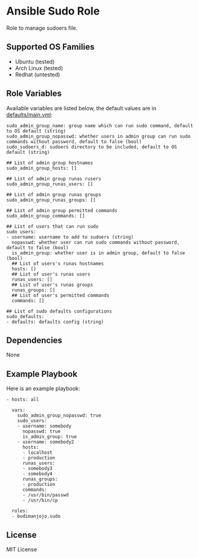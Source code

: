 Ansible Sudo Role
=================

Role to manage sudoers file.

Supported OS Families
---------------------

- Ubuntu (tested)
- Arch Linux (tested)
- Redhat (untested)

Role Variables
--------------

Available variables are listed below, the default values are in [defaults/main.yml](./defaults/main.yml):
```
sudo_admin_group_name: group name which can run sudo command, default to OS default (string)
sudo_admin_group_nopasswd: whether users in admin group can run sudo commands without password, default to false (bool)
sudo_sudoers_d: sudoers directory to be included, default to OS default (string)

## List of admin group hostnames
sudo_admin_group_hosts: []

## List of admin group runas rusers
sudo_admin_group_runas_users: []

## List of admin group runas groups
sudo_admin_group_runas_groups: []

## List of admin group permitted commands
sudo_admin_group_commands: []

## List of users that can run sudo
sudo users:
- username: username to add to sudoers (string)
  nopasswd: whether user can run sudo commands without password, default to false (bool)
  is_admin_group: whether user is in admin group, default to false (bool)
  ## List of users's runas hostnames
  hosts: []
  ## List of user's runas users
  runas_users: []
  ## List of user's runas groups
  runas_groups: []
  ## List of user's permitted commands
  commands: []

## List of sudo defaults configurations
sudo_defaults:
- defaults: defaults config (string)
```

Dependencies
------------

None

Example Playbook
----------------

Here is an example playbook:
```
- hosts: all

  vars:
    sudo_admin_group_nopasswd: true
    sudo_users:
    - username: somebody
      nopasswd: true
      is_admin_group: true
    - username: somebody2
      hosts:
      - localhost
      - production
      runas_users:
      - somebody3
      - somebody4
      runas_groups:
      - production
      commands:
      - /usr/bin/passwd
      - /usr/bin/cp

  roles:
  - budimanjojo.sudo
```

License
-------

MIT License
